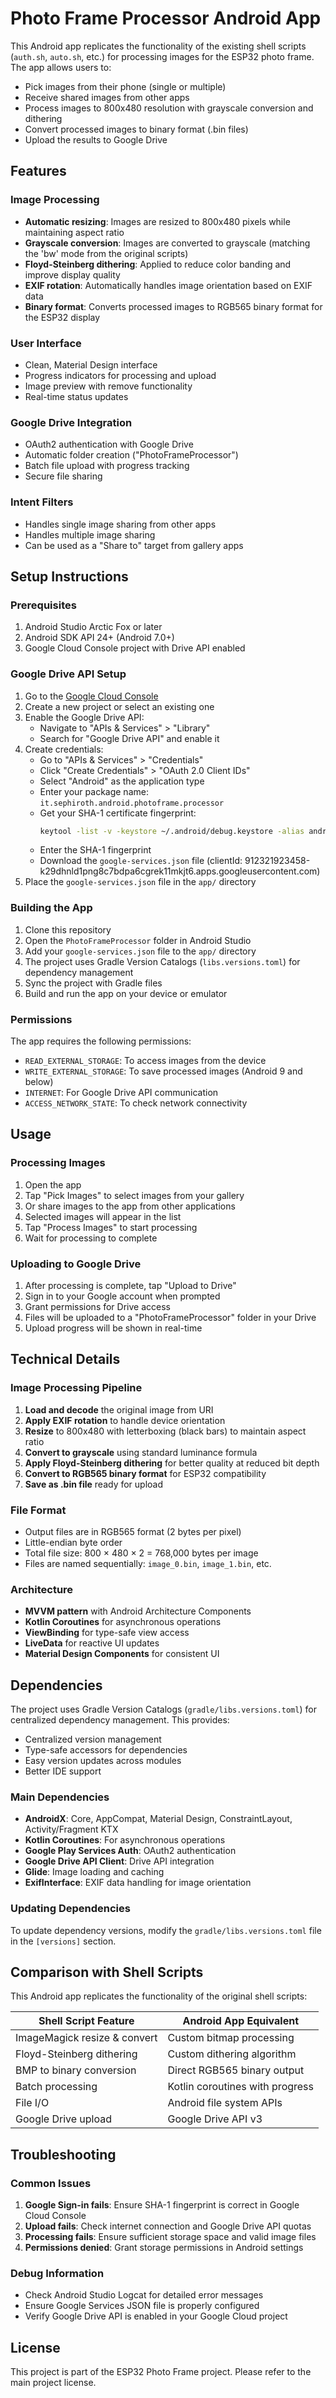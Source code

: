 # Photo Frame Processor Android App

This Android app replicates the functionality of the existing shell scripts (`auth.sh`, `auto.sh`, etc.) for processing images for the ESP32 photo frame. The app allows users to:

- Pick images from their phone (single or multiple)
- Receive shared images from other apps
- Process images to 800x480 resolution with grayscale conversion and dithering
- Convert processed images to binary format (.bin files)
- Upload the results to Google Drive

## Features

### Image Processing
- **Automatic resizing**: Images are resized to 800x480 pixels while maintaining aspect ratio
- **Grayscale conversion**: Images are converted to grayscale (matching the 'bw' mode from the original scripts)
- **Floyd-Steinberg dithering**: Applied to reduce color banding and improve display quality
- **EXIF rotation**: Automatically handles image orientation based on EXIF data
- **Binary format**: Converts processed images to RGB565 binary format for the ESP32 display

### User Interface
- Clean, Material Design interface
- Progress indicators for processing and upload
- Image preview with remove functionality
- Real-time status updates

### Google Drive Integration
- OAuth2 authentication with Google Drive
- Automatic folder creation ("PhotoFrameProcessor")
- Batch file upload with progress tracking
- Secure file sharing

### Intent Filters
- Handles single image sharing from other apps
- Handles multiple image sharing
- Can be used as a "Share to" target from gallery apps

## Setup Instructions

### Prerequisites
1. Android Studio Arctic Fox or later
2. Android SDK API 24+ (Android 7.0+)
3. Google Cloud Console project with Drive API enabled

### Google Drive API Setup
1. Go to the [Google Cloud Console](https://console.cloud.google.com/)
2. Create a new project or select an existing one
3. Enable the Google Drive API:
   - Navigate to "APIs & Services" > "Library"
   - Search for "Google Drive API" and enable it
4. Create credentials:
   - Go to "APIs & Services" > "Credentials"
   - Click "Create Credentials" > "OAuth 2.0 Client IDs"
   - Select "Android" as the application type
   - Enter your package name: `it.sephiroth.android.photoframe.processor`
   - Get your SHA-1 certificate fingerprint:
     ```bash
     keytool -list -v -keystore ~/.android/debug.keystore -alias androiddebugkey -storepass android -keypass android
     ```
   - Enter the SHA-1 fingerprint
   - Download the `google-services.json` file (clientId: 912321923458-k29dhnld1png8c7bdpa6cgrek11mkjt6.apps.googleusercontent.com)
5. Place the `google-services.json` file in the `app/` directory

### Building the App
1. Clone this repository
2. Open the `PhotoFrameProcessor` folder in Android Studio
3. Add your `google-services.json` file to the `app/` directory
4. The project uses Gradle Version Catalogs (`libs.versions.toml`) for dependency management
5. Sync the project with Gradle files
6. Build and run the app on your device or emulator

### Permissions
The app requires the following permissions:
- `READ_EXTERNAL_STORAGE`: To access images from the device
- `WRITE_EXTERNAL_STORAGE`: To save processed images (Android 9 and below)
- `INTERNET`: For Google Drive API communication
- `ACCESS_NETWORK_STATE`: To check network connectivity

## Usage

### Processing Images
1. Open the app
2. Tap "Pick Images" to select images from your gallery
3. Or share images to the app from other applications
4. Selected images will appear in the list
5. Tap "Process Images" to start processing
6. Wait for processing to complete

### Uploading to Google Drive
1. After processing is complete, tap "Upload to Drive"
2. Sign in to your Google account when prompted
3. Grant permissions for Drive access
4. Files will be uploaded to a "PhotoFrameProcessor" folder in your Drive
5. Upload progress will be shown in real-time

## Technical Details

### Image Processing Pipeline
1. **Load and decode** the original image from URI
2. **Apply EXIF rotation** to handle device orientation
3. **Resize** to 800x480 with letterboxing (black bars) to maintain aspect ratio
4. **Convert to grayscale** using standard luminance formula
5. **Apply Floyd-Steinberg dithering** for better quality at reduced bit depth
6. **Convert to RGB565 binary format** for ESP32 compatibility
7. **Save as .bin file** ready for upload

### File Format
- Output files are in RGB565 format (2 bytes per pixel)
- Little-endian byte order
- Total file size: 800 × 480 × 2 = 768,000 bytes per image
- Files are named sequentially: `image_0.bin`, `image_1.bin`, etc.

### Architecture
- **MVVM pattern** with Android Architecture Components
- **Kotlin Coroutines** for asynchronous operations
- **ViewBinding** for type-safe view access
- **LiveData** for reactive UI updates
- **Material Design Components** for consistent UI

## Dependencies

The project uses Gradle Version Catalogs (`gradle/libs.versions.toml`) for centralized dependency management. This provides:
- Centralized version management
- Type-safe accessors for dependencies
- Easy version updates across modules
- Better IDE support

### Main Dependencies
- **AndroidX**: Core, AppCompat, Material Design, ConstraintLayout, Activity/Fragment KTX
- **Kotlin Coroutines**: For asynchronous operations
- **Google Play Services Auth**: OAuth2 authentication
- **Google Drive API Client**: Drive API integration
- **Glide**: Image loading and caching
- **ExifInterface**: EXIF data handling for image orientation

### Updating Dependencies
To update dependency versions, modify the `gradle/libs.versions.toml` file in the `[versions]` section.

## Comparison with Shell Scripts

This Android app replicates the functionality of the original shell scripts:

| Shell Script Feature | Android App Equivalent |
|---------------------|------------------------|
| ImageMagick resize & convert | Custom bitmap processing |
| Floyd-Steinberg dithering | Custom dithering algorithm |
| BMP to binary conversion | Direct RGB565 binary output |
| Batch processing | Kotlin coroutines with progress |
| File I/O | Android file system APIs |
| Google Drive upload | Google Drive API v3 |

## Troubleshooting

### Common Issues
1. **Google Sign-in fails**: Ensure SHA-1 fingerprint is correct in Google Cloud Console
2. **Upload fails**: Check internet connection and Google Drive API quotas
3. **Processing fails**: Ensure sufficient storage space and valid image files
4. **Permissions denied**: Grant storage permissions in Android settings

### Debug Information
- Check Android Studio Logcat for detailed error messages
- Ensure Google Services JSON file is properly configured
- Verify Google Drive API is enabled in your Google Cloud project

## License

This project is part of the ESP32 Photo Frame project. Please refer to the main project license.